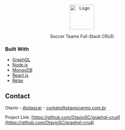 <div id="top"></div>

<br />
<div align="center">
  <a>
    <img src="https://img.icons8.com/color/344/graphql.png" alt="Logo" width="80" height="80">
  </a>

  <p align="center">
    Soccer Teams Full-Stack CRUD
    <br />
  </p>
</div>

### Built With

* [GraphQL](https://nodejs.org/en/)
* [Node.js](https://nodejs.org/en/)
* [MongoDB](https://www.mongodb.com/)
* [React.js](https://reactjs.org/)
* [Relay](https://relay.dev/)

## Contact

Otavio - [@otascar](https://twitter.com/otascar) - contato@otaviocarmo.com.br

Project Link: [https://github.com/OtavioSC/graphql-crud](https://github.com/OtavioSC/graphql-crud)
